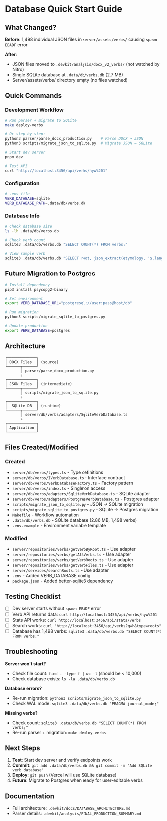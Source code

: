 # Database Quick Start Guide

## What Changed?

**Before**: 1,498 individual JSON files in `server/assets/verbs/` causing `spawn EBADF` error

**After**:
- JSON files moved to `.devkit/analysis/docx_v2_verbs/` (not watched by Nitro)
- Single SQLite database at `.data/db/verbs.db` (2.7 MB)
- Server/assets/verbs/ directory empty (no files watched)

## Quick Commands

### Development Workflow

```bash
# Run parser + migrate to SQLite
make deploy-verbs

# Or step by step:
python3 parser/parse_docx_production.py    # Parse DOCX → JSON
python3 scripts/migrate_json_to_sqlite.py  # Migrate JSON → SQLite

# Start dev server
pnpm dev

# Test API
curl "http://localhost:3456/api/verbs/hyw%201"
```

### Configuration

```bash
# .env file
VERB_DATABASE=sqlite
VERB_DATABASE_PATH=.data/db/verbs.db
```

### Database Info

```bash
# Check database size
ls -lh .data/db/verbs.db

# Check verb count
sqlite3 .data/db/verbs.db "SELECT COUNT(*) FROM verbs;"

# View sample verb
sqlite3 .data/db/verbs.db "SELECT root, json_extract(etymology, '$.language') FROM verbs LIMIT 5;"
```

## Future Migration to Postgres

```bash
# Install dependency
pip3 install psycopg2-binary

# Set environment
export VERB_DATABASE_URL="postgresql://user:pass@host/db"

# Run migration
python3 scripts/migrate_sqlite_to_postgres.py

# Update production
export VERB_DATABASE=postgres
```

## Architecture

```
┌─────────────┐
│ DOCX Files  │ (source)
└──────┬──────┘
       │ parser/parse_docx_production.py
       ↓
┌─────────────┐
│ JSON Files  │ (intermediate)
└──────┬──────┘
       │ scripts/migrate_json_to_sqlite.py
       ↓
┌─────────────┐
│  SQLite DB  │ (runtime)
└──────┬──────┘
       │ server/db/verbs/adapters/SqliteVerbDatabase.ts
       ↓
┌─────────────┐
│ Application │
└─────────────┘
```

## Files Created/Modified

### Created
- `server/db/verbs/types.ts` - Type definitions
- `server/db/verbs/IVerbDatabase.ts` - Interface contract
- `server/db/verbs/VerbDatabaseFactory.ts` - Factory pattern
- `server/db/verbs/index.ts` - Singleton access
- `server/db/verbs/adapters/SqliteVerbDatabase.ts` - SQLite adapter
- `server/db/verbs/adapters/PostgresVerbDatabase.ts` - Postgres adapter
- `scripts/migrate_json_to_sqlite.py` - JSON → SQLite migration
- `scripts/migrate_sqlite_to_postgres.py` - SQLite → Postgres migration
- `Makefile` - Workflow automation
- `.data/db/verbs.db` - SQLite database (2.86 MB, 1,498 verbs)
- `.env.example` - Environment variable template

### Modified
- `server/repositories/verbs/getVerbByRoot.ts` - Use adapter
- `server/repositories/verbs/getAllVerbs.ts` - Use adapter
- `server/repositories/verbs/getVerbRoots.ts` - Use adapter
- `server/repositories/verbs/getVerbFiles.ts` - Use adapter
- `server/services/searchRoots.ts` - Use adapter
- `.env` - Added VERB_DATABASE config
- `package.json` - Added better-sqlite3 dependency

## Testing Checklist

- [ ] Dev server starts without `spawn EBADF` error
- [ ] Verb API returns data: `curl http://localhost:3456/api/verbs/hyw%201`
- [ ] Stats API works: `curl http://localhost:3456/api/stats/verbs`
- [ ] Search works: `curl "http://localhost:3456/api/verbs?q=h&type=roots"`
- [ ] Database has 1,498 verbs: `sqlite3 .data/db/verbs.db "SELECT COUNT(*) FROM verbs;"`

## Troubleshooting

**Server won't start?**
- Check file count: `find . -type f | wc -l` (should be < 10,000)
- Check database exists: `ls -la .data/db/verbs.db`

**Database errors?**
- Re-run migration: `python3 scripts/migrate_json_to_sqlite.py`
- Check WAL mode: `sqlite3 .data/db/verbs.db "PRAGMA journal_mode;"`

**Missing verbs?**
- Check count: `sqlite3 .data/db/verbs.db "SELECT COUNT(*) FROM verbs;"`
- Re-run parser + migration: `make deploy-verbs`

## Next Steps

1. **Test**: Start dev server and verify endpoints work
2. **Commit**: `git add .data/db/verbs.db && git commit -m "Add SQLite verb database"`
3. **Deploy**: `git push` (Vercel will use SQLite database)
4. **Future**: Migrate to Postgres when ready for user-editable verbs

## Documentation

- Full architecture: `.devkit/docs/DATABASE_ARCHITECTURE.md`
- Parser details: `.devkit/analysis/FINAL_PRODUCTION_SUMMARY.md`
